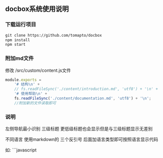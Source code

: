 ## docbox系统使用说明

### 下载运行项目
```html
git clone https://github.com/tomapto/docbox
npm install
npm start
```

### 附加md文件
修改 /src/custom/content.js文件

```javascript
module.exports =
    '# 结构\n' +
    // fs.readFileSync('./content/introduction.md', 'utf8') + '\n' +
    '# 使用帮助\n' +
    fs.readFileSync('./content/documentation.md', 'utf8') + '\n';
    //附加新的文件读取即可
```
### 说明
左侧导航最小识别 三级标题 
更低级标题也会显示但是与三级标题显示无差别

不同语言 使用markdown的 三个反引号 后面加语言类型即可按照语言显示代码

如:
    ```javascript


